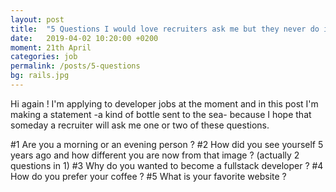 ```yaml
---
layout: post
title:  "5 Questions I would love recruiters ask me but they never do it..."
date:   2019-04-02 10:20:00 +0200
moment: 21th April
categories: job
permalink: /posts/5-questions
bg: rails.jpg
---
```


Hi again !
I'm applying to developer jobs at the moment and in this post I'm making a statement -a kind of bottle sent to the sea- because I hope that someday a recruiter will ask me one or two of these questions.

#1 Are you a morning or an evening person ?
#2 How did you see yourself 5 years ago and how different you are now from that image ? (actually 2 questions in 1)
#3 Why do you wanted to become a fullstack developer ?
#4 How do you prefer your coffee ?
#5 What is your favorite website ?


